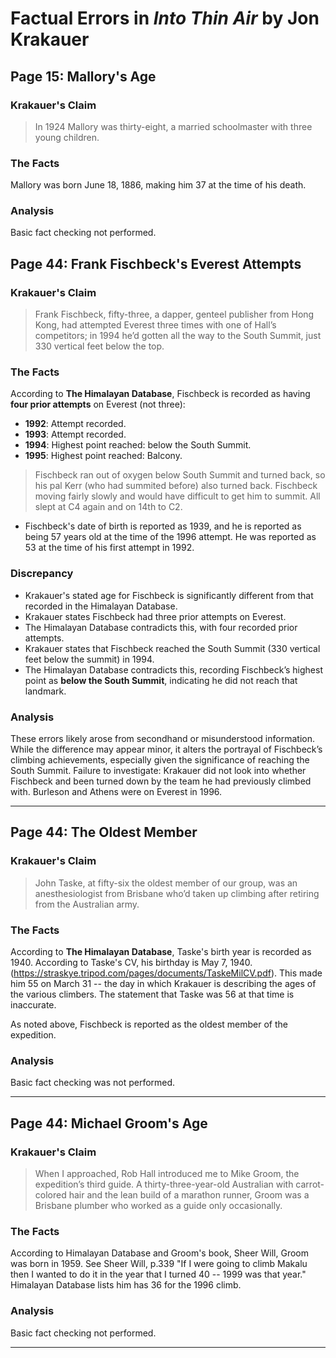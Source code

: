 # Factual Errors in *Into Thin Air* by Jon Krakauer

## Page 15: Mallory's Age

### Krakauer's Claim
> In 1924 Mallory was thirty-eight, a married schoolmaster with three young children.

### The Facts
Mallory was born June 18, 1886, making him 37 at the time of his death.

### Analysis
Basic fact checking not performed.


## Page 44: Frank Fischbeck's Everest Attempts

### Krakauer's Claim
> Frank Fischbeck, fifty-three, a dapper, genteel publisher from Hong Kong, had attempted Everest three times with one of Hall’s competitors;
> in 1994 he’d gotten all the way to the South Summit, just 330 vertical feet below the top.

### The Facts
According to **The Himalayan Database**, Fischbeck is recorded as having **four prior attempts** on Everest (not three):  
- **1992**: Attempt recorded.  
- **1993**: Attempt recorded.  
- **1994**: Highest point reached: below the South Summit.  
- **1995**: Highest point reached: Balcony.  

> Fischbeck ran out of oxygen below South Summit and turned back, so his pal Kerr (who had summited before) also turned back. Fischbeck moving fairly slowly and would have difficult to get him to summit. All slept at C4 again and on 14th to C2.
- Fischbeck's date of birth is reported as 1939, and he is reported as being 57 years old at the time of the 1996 attempt.  He was reported as 53 at the time of his first attempt in 1992.


### Discrepancy
- Krakauer's stated age for Fischbeck is significantly different from that recorded in the Himalayan Database.
- Krakauer states Fischbeck had three prior attempts on Everest.
- The Himalayan Database contradicts this, with four recorded prior attempts.
- Krakauer states that Fischbeck reached the South Summit (330 vertical feet below the summit) in 1994.
- The Himalayan Database contradicts this, recording Fischbeck’s highest point as **below the South Summit**, indicating he did not reach that landmark.

### Analysis

These errors likely arose from secondhand or misunderstood information. While the difference may appear minor, it alters the portrayal of Fischbeck’s climbing achievements, especially given the significance of reaching the South Summit.
Failure to investigate: Krakauer did not look into whether Fischbeck and been turned down by the team he had previously climbed with. Burleson and Athens were on Everest in 1996.

---

## Page 44: The Oldest Member

### Krakauer's Claim
> John Taske, at fifty-six the oldest member of our group, was an anesthesiologist from Brisbane who’d taken up climbing after retiring from the Australian army.

### The Facts
According to **The Himalayan Database**, Taske's birth year is recorded as 1940. 
According to Taske's CV, his birthday is May 7, 1940. (https://straskye.tripod.com/pages/documents/TaskeMilCV.pdf).  This made him 55 on March 31 -- the day in which Krakauer 
is describing the ages of the various climbers. The statement that Taske was 56 at that time is inaccurate. 

As noted above, Fischbeck is reported as the oldest member of the expedition.
 
### Analysis
Basic fact checking was not performed. 

---
## Page 44: Michael Groom's Age

### Krakauer's Claim

>When I approached, Rob Hall introduced me to Mike Groom, the expedition’s third guide. A thirty-three-year-old Australian with carrot-colored hair and the lean build of a marathon runner, Groom was a Brisbane plumber who worked as a guide only occasionally.

### The Facts
According to Himalayan Database and Groom's book, Sheer Will, Groom was born in 1959.  See Sheer Will, p.339 "If I were going to climb Makalu then I wanted to do it in the year that I turned 40 -- 1999 was that year."  Himalayan Database lists him has 36 for the 1996 climb. 

### Analysis
Basic fact checking not performed.

---



